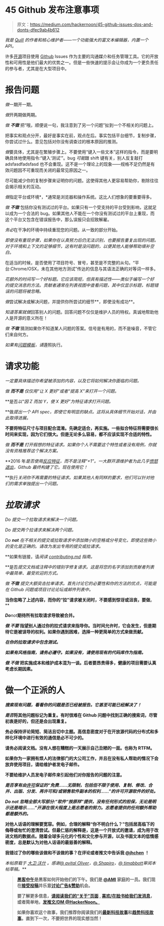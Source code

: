 # 45 Github 发布注意事项

> 原文：<https://medium.com/hackernoon/45-github-issues-dos-and-donts-dfec9ab4b612>

*我是* [*Quill*](http://beta.quilljs.com/) *的作者和核心维护者——一个功能强大的富文本编辑器，内置一个 API。*

许多[开源](https://hackernoon.com/tagged/open-source)项目使用 [Github](https://hackernoon.com/tagged/github) Issues 作为主要的沟通媒介和任务管理工具。它的开放性和可用性是他们最大的优势之一。但是一些快速的提示会让你成为一个更负责任的参与者，尤其是在大型项目中。

# 报告问题

*做*一期开一期。

*做*开两期做两期。

*做* ***不做*** 把“哦，顺便说一句，我注意到了另一个问题”扯到一个不相关的问题上。

把事实和观点分开，最好是事实在前，观点在后。事实包括平台细节，复制步骤，你尝试过什么。意见包括对你没有调查过的根本原因的推测。

*做*要具体，尤其是在繁殖步骤上。不要使用“键入一些文本”这样的指令，而是要明确具体地使用指令:“键入‘测试’”。bug *可能*跟 shift 键有关，别人反复敲打 adsfasdfadsfasd 也不会重现。这不是一个理论上的现象——规格不足仍然是有效问题因不可重现而关闭的最常见原因之一。

尽可能减少你的复制步骤来证明你的问题。这使得其他人更容易帮助你，剔除往往会揭示相关的互动。

*做*指定平台或环境*，*通常是浏览器和操作系统。这比人们想象的要重要得多。

*做* ***不做*** 包括你没有测试过的平台。如果只有一个受支持的平台受到影响，这就足以成为一个合法的 bug。如果其他人不能在一个你没有测试过的平台上重现，而这个平台又包含在错误报告中，那么误报只会招致解雇。

*务必*在干净的环境中持续重现您的问题。从一致的部分开始。

*即使没有重现步骤，如果你在认真努力后仍无法识别，也要报告重复出现的问题。对于环境和上下文的足够细节，这有时是没问题的，以便其他人能够帮助填补空白。*

在适当的时候，是否使用了项目符号、冒号，甚至是不完整的从句。“平台:Chrome/OSX，未在其他地方测试”传达的信息与其语法正确的对等词一样多。

*花额外的时间写一个好标题。它应该简短，但具有描述性——类似于编写一个好的提交消息的方法。贡献者通常在列表视图中查看问题，其中仅显示标题，标题错误的问题将被忽略。*

*做*尝试解决或解决问题，并提供你所尝试的细节**，即使没有成功**。

*知道答案就做*回答别人的问题。回答问题不仅仅是维护人员的特权。真诚地帮助他人是开源的意义所在！

*做* ***不做*** 猜测如果你不知道某人问题的答案。信号是有用的，而不是噪音，不管它们来自何方。

*如果有[问题模板](https://github.com/blog/2111-issue-and-pull-request-templates)，请*遵照执行。

# 请求功能

*一定要具体描述你希望被添加的内容，以及它将如何解决你面临的问题。*

**做* ***而不是*** 仅仅用“让 X 更好”或者“提高 X”来打开一个问题。*

**是否*以“因 Z 而加 Y，使 X 更好”为特征请求打开问题。*

**做*提出一个 API spec，即使它有明显的缺点。这将从具体细节开始对话，并由此取得进展。*

**不要将特征尺寸与项目配合混淆。先确定适合，再实施。一些拟合特征将需要很长时间来实现，因为它们很大。但是无论多么容易，都不应该实现不合适的特性。**

**做* ***而不是*** 打开假想的特征请求。如果你个人不需要这个特性或者没有用例，你就没有资格推荐这个解决方案。*

**2016 年*是否使用[反应特征](https://github.com/blog/2119-add-reactions-to-pull-requests-issues-and-comments)，而不是注释“+1”。一大群开源维护者为此几乎[愤怒退出](https://github.com/dear-github/dear-github)，Github 最终构建了它。现在使用它！*

**执行*关闭你不再需要的特征请求。如果其他人有同样的要求，他们可以针对他们的需求单独提出一个问题。*

# *拉取请求*

**Do* 提交一个拉取请求来解决一个问题。*

**Do* 提交两个拉请求来解决两个问题。*

**Do* ***not*** 在不相关的提交或拉取请求中添加微小的空格或分号变化，即使这些微小的变化是正确的。请改为发出专用的提交或拉请求。*

**如果有链接，请*阅读 [contributing.md](https://github.com/blog/2111-issue-and-pull-request-templates) 指南。*

**是否*提交文档或注释中的错别字修复请求。这是将您的名字添加到贡献者列表中最简单、最受欢迎的方式。*

**做* ***不做*** 提交大额突击拉单请求。首先讨论它的必要性和你的方法的优点，可能是在 Github 问题或项目讨论论坛或邮件列表中。*

**当你忽略了上述内容，而你的“拉”请求被关闭时，不要感到惊讶或沮丧，要做**。**

***Do****not***期待所有拉取请求导致被合并。**

***做* ***不要*** 指望别人通过你的拉式请求来指导你。当时间允许时，它会发生，但是期待它是被误导的权利。如果你遇到困难，选择一种更简单的方式来做贡献。**

***在你的拉取请求中包含测试。***

***如果有风格指南，请务必遵守。如果没有，请使用现有的代码库作为指南。***

***做* ***不做*** 把实施成本和维护成本混为一谈。后者要昂贵得多，健康的项目需要认真考虑长期因素。**

# **做一个正派的人**

***搜索现有问题，看看你的问题是否已经被报告。它甚至可能已经解决了！***

***是否*将其他问题标记为重复。有时很难在 Github 问题中找到正确的搜索词，尽管初衷是好的，但还是会出现重复。**

**务必保持评论简短、简洁且切中主题。高信息密度对于在开放源代码的分布式和多样化环境中进行有效的通信是必不可少的。**

**请务必阅读文档。没有人想在糟糕的一天展示自己丑陋的一面。也称为 RTFM。**

**如果你为一家拥有烦人的法律部门的大公司工作，并且在没有私人帮助的情况下会放弃使用项目，请给维护者发电子邮件。**

**不要给维护人员发电子邮件来引起他们对你报告的问题的注意。**

***是否享有由[许可](https://opensource.org/licenses/MIT)保证的“免费……无限制，包括但不限于使用、复制、修改、合并、出版、分发、再许可和/或销售软件副本的权利……”的许可开源软件的好处。***

****Do* ***not*** 忽略全部大写部分:“软件“按原样”提供，没有任何形式的担保，无论是明示还是暗示……”开源在很大程度上是志愿者的努力。志愿者提供的任何额外帮助都是额外的。***

**对他人话语的理解要宽容。例如，合理的解释“你不明白什么？”包括居高临下的侮辱或匆忙的澄清尝试。但最仁慈的解释是，这是一个开放式的邀请，成为用于改进文档的数据点。随着全球多元化的个性和文化参与开源，以及书面文本的低情感密度，总是默认为对他人话语的最慈善的解释。**

**我错过了你的哪些该做和不该做的事？在评论或者推文中告诉我 [@jhchen](https://twitter.com/jhchen) ！**

***本帖原载于* [*大卫·沃什*](https://davidwalsh.name/45-github-issues-dos-donts) *。感谢*[*@ avital Oliver*](https://twitter.com/avitaloliver)*，*[*@ Shapiro*](https://twitter.com/Shapiro)*，*[*@ timabbott*](https://github.com/timabbott)*审阅本帖草稿。***

> **[黑客中午](http://bit.ly/Hackernoon)是黑客如何开始他们的下午。我们是 [@AMI](http://bit.ly/atAMIatAMI) 家庭的一员。我们现在[接受投稿](http://bit.ly/hackernoonsubmission)并乐意[讨论广告&赞助](mailto:partners@amipublications.com)机会。**
> 
> **要了解更多信息，[请阅读我们的“关于”页面](https://goo.gl/4ofytp) , [喜欢/在脸书给我们发消息](http://bit.ly/HackernoonFB)，或者简单地，[发推文/DM @HackerNoon。](https://goo.gl/k7XYbx)**
> 
> **如果你喜欢这个故事，我们推荐你阅读我们的[最新科技故事](http://bit.ly/hackernoonlatestt)和[趋势科技故事](https://hackernoon.com/trending)。直到下一次，不要把世界的现实想当然！**